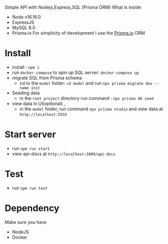 Simple API with Nodejs,Express,SQL (Prisma ORM)
What is inside
- Node v16.16.0
- ExpressJS
- MySQL 8.0
- Prisma.io
For simplicity of development I use the [Prisma.io](https://www.prisma.io) ORM 
# Install
- install : `npm i`
- run `docker-compose` to spin up SQL server: `docker-compose up`
- migrate SQL from Prisma schema
  - cd to the `model` folder: `cd model` and run `npx prisma migrate dev --name init`
- Seeding data
  - in the `root project` directory run command : `npx prisma db seed`
- view data in UI(optional) , 
  - in the `model` folder, run command `npx prisma studio` and view data at `http://localhost:5555`
    
# Start server
- run `npm run start`
- view api-docs at `http://localhost:3009/api-docs`

# Test
- run `npm run test`

# Dependency
Make sure you have
- NodeJS
- Docker
